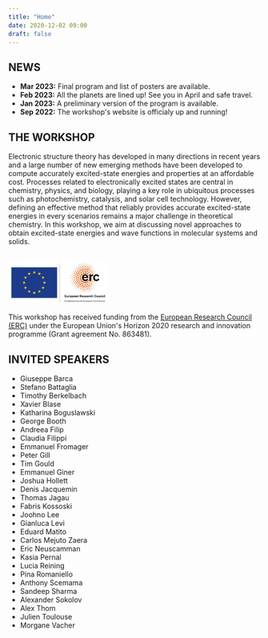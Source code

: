 ```yaml
---
title: "Home"
date: 2020-12-02 09:00
draft: false
---
```


## NEWS

* **Mar 2023:** Final program and list of posters are available.
* **Feb 2023:** All the planets are lined up! See you in April and safe travel.
* **Jan 2023:** A preliminary version of the program is available.
* **Sep 2022:** The workshop's website is officialy up and running!

## THE WORKSHOP

Electronic structure theory has developed in many directions in recent years and a large number of new emerging methods have been developed to compute accurately excited-state energies and properties at an affordable cost.
Processes related to electronically excited states are central in chemistry, physics, and biology, playing a key role in ubiquitous processes such as photochemistry, catalysis, and solar cell technology. However, defining an effective method that reliably provides accurate excited-state energies in every scenarios remains a major challenge in theoretical chemistry. In this workshop, we aim at discussing novel approaches to obtain excited-state energies and wave functions in molecular systems and solids. 
<br><br>

<img src="img/ERC.png" width="200">

This workshop has received funding from the [European Research Council (ERC)](https://erc.europa.eu)
under the European Union's Horizon 2020 research and innovation programme (Grant agreement No. 863481).


## INVITED SPEAKERS

* Giuseppe Barca 
* Stefano Battaglia 
* Timothy Berkelbach
* Xavier Blase 
* Katharina Boguslawski 
* George Booth
* Andreea Filip
* Claudia Filippi 
* Emmanuel Fromager 
* Peter Gill 
* Tim Gould
* Emmanuel Giner 
* Joshua Hollett 
* Denis Jacquemin 
* Thomas Jagau 
* Fabris Kossoski
* Joohno Lee 
* Gianluca Levi 
* Eduard Matito 
* Carlos Mejuto Zaera
* Eric Neuscamman
* Kasia Pernal 
* Lucia Reining 
* Pina Romaniello 
* Anthony Scemama
* Sandeep Sharma 
* Alexander Sokolov 
* Alex Thom 
* Julien Toulouse 
* Morgane Vacher 

